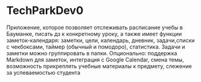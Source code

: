 # TechParkDev0
Приложение, которое позволяет отслеживать расписание учебы в Бауманке, писать дз к конкретному уроку, а также имеет функции заметок-календаря: заметки, цели, календарь, дневник, задачи,списки с чекбоксами, таймер (обычный и помодоро), статистика. Задачи и заметки можно группировать в папки. Опционально: поддержка Markdown для заметок, интеграция с Google Calendar, смена темы, возможность прикреплять учебные материалы к предмету, слежение за успеваемостью студента
